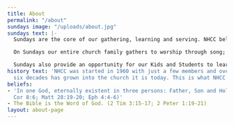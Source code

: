 ```yaml
---
title: About
permalink: "/about"
sundays image: "/uploads/about.jpg"
sundays text: |-
  Sundays are the core of our gathering, learning and serving. NHCC believes being a Jesus follower means meeting and learning together.

  On Sundays our entire church family gathers to worship through song; learn from the teachings of the Bible; partake in communion; give to the church and those in need through our offering; and serve wherever we might be needed.

  Sundays also provide an opportunity for our Kids and Students to learn and serve. Our dedicated staff and volunteers have tailored a worship experience that is engaging and safe for the whole family.
history text: 'NHCC was started in 1960 with just a few members and over the next
  six decades has grown into the church it is today. This is what NHCC believes:'
beliefs:
- 'In one God, eternally existent in three persons: Father, Son and Holy Spirit (1
  Cor 8:6; Matt 28:19-20; Eph 4:4-6)'
- The Bible is the Word of God. (2 Tim 3:15-17; 2 Peter 1:19-21)
layout: about-page
---
```


